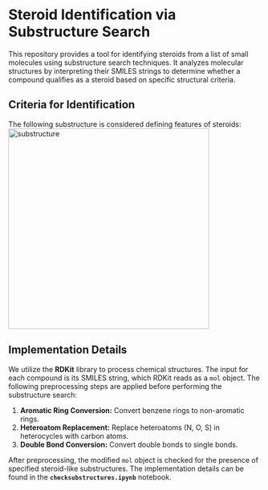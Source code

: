 # Steroid Identification via Substructure Search  

This repository provides a tool for identifying steroids from a list of small molecules using substructure search techniques. It analyzes molecular structures by interpreting their SMILES strings to determine whether a compound qualifies as a steroid based on specific structural criteria.  

## Criteria for Identification  

The following substructure is considered defining features of steroids:  
<img src="https://github.com/user-attachments/assets/1c0a50d9-dda6-4960-8699-c61100668c17" alt="substructure" width="400">


## Implementation Details  

We utilize the **RDKit** library to process chemical structures. The input for each compound is its SMILES string, which RDKit reads as a `mol` object. The following preprocessing steps are applied before performing the substructure search:  

1. **Aromatic Ring Conversion:** Convert benzene rings to non-aromatic rings.  
2. **Heteroatom Replacement:** Replace heteroatoms (N, O, S) in heterocycles with carbon atoms.  
3. **Double Bond Conversion:** Convert double bonds to single bonds.

After preprocessing, the modified `mol` object is checked for the presence of specified steroid-like substructures. The implementation details can be found in the **`checksubstructures.ipynb`** notebook.  

